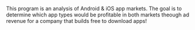 This program is an analysis of Android & iOS app markets.
The goal is to determine which app types would be profitable in both markets theough ad revenue for a company that builds free to download apps!
